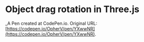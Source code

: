 # Object drag rotation in Three.js
 _A Pen created at CodePen.io. Original URL: [https://codepen.io/OpherV/pen/YXwwNR](https://codepen.io/OpherV/pen/YXwwNR).

 